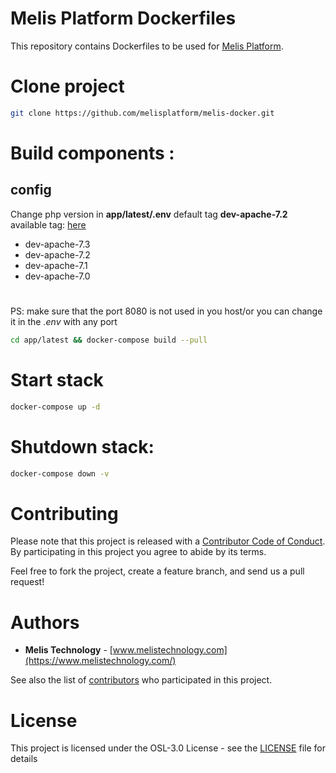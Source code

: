 # Melis Platform Dockerfiles
This repository contains Dockerfiles to be used for [Melis Platform](https://www.melistechnology.com/).

# Clone project
```bash
git clone https://github.com/melisplatform/melis-docker.git
```

# Build components :
## config
Change php version in **app/latest/.env** default tag **dev-apache-7.2**
available tag: [here](https://hub.docker.com/repository/docker/melisplatform/melis-docker)
* dev-apache-7.3
* dev-apache-7.2
* dev-apache-7.1
* dev-apache-7.0
#
PS: make sure that the port 8080 is not used in you host/or you can change it in the *.env* with any port

```bash
cd app/latest && docker-compose build --pull
```

# Start stack
```bash
docker-compose up -d
```

# Shutdown stack:
```bash
docker-compose down -v
```

# Contributing
Please note that this project is released with a [Contributor Code of Conduct](http://contributor-covenant.org/version/1/2/0/).
By participating in this project you agree to abide by its terms.

Feel free to fork the project, create a feature branch, and send us a pull request!


# Authors
* **Melis Technology** - [www.melistechnology.com](https://www.melistechnology.com/)

See also the list of [contributors](https://github.com/melisplatform/melis-docker/contributors) who participated in this project.


# License
This project is licensed under the OSL-3.0 License - see the [LICENSE](LICENSE) file for details